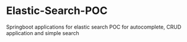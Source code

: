 # Elastic-Search-POC
Springboot applications for elastic search POC for autocomplete, CRUD application and simple search
